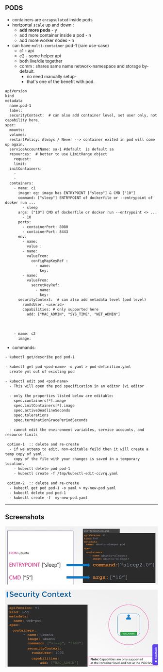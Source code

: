 ## PODS
- containers are `encapsulated` inside pods
- horizontal `scale` up and down :
  - **add more pods** - y
  - add more container inside a pod - n
  - add more worker nodes - n
- can have `multi-container` pod-1 (rare use-case)
  - c1 - api
  - c2 - some helper api
  - both live/die together
  - comm : shares same name network-namespace and storage by-default.
    - no need manually setup-
    - that's one of the benefit with pod.

```
apiVersion
kind
metadata
  name:pod-1
  label:
  securityContext:  # can also add container level, set user only, not capability here.
spec:
  mounts:
  volumes:
  restartPolicy: Always / Never --> container exited in pod will come up again.
  serviceAccountName: sa-1 #default  is default sa
  resources:  # better to use LimitRange object
    request:
    limit:
  initContainers:
    -
    -
  containers:
    - name: c1
      image: eg: image has ENTRYPOINT ["sleep"] & CMD ["10"]
      command: ["sleep"] ENTRYPOINT of dockerfile or --entrypoint of dcoker run ...
        - sleep
      args: ["10"] CMD of dockerfile or docker run --entrypoint <> ...
        - 10
      ports:
        - containerPort: 8080
        - containerPort: 8443
      env:
        - name:
          value :
        - name:
          valueFrom: 
            configMapKeyRef :
              - name:
                key: 
        - name:
          valueFrom: 
            secretKeyRef: 
              - name:
                key: 
      securityContext:  # can also add metadata level (pod level)
        runAsUser: <userid>
        capabilities: # only supported here
          add: ["MAC_ADMIN", "SYS_TIME", "NET_ADMIN"]
      
     
           
    - name: c2
      image:
```

- commands: 
```
- kubectl get/describe pod pod-1

- kubectl get pod <pod-name> -o yaml > pod-definition.yaml
  create yml out of existing pod
  
- kubectl edit pod <pod-name>
  - This will open the pod specification in an editor (vi editor
  
  - only the properties listed below are editable:
    spec.containers[*].image
    spec.initContainers[*].image
    spec.activeDeadlineSeconds
    spec.tolerations
    spec.terminationGracePeriodSeconds

  - cannot edit the environment variables, service accounts, and resource limits 
 
 option-1  :: delete and re-create
  - if we attemp to edit, non-editable feild then it will create a temp copy of yaml.
    copy of the file with your changes is saved in a temporary location.
    - kubectl delete pod pod-1    
    - kubectl create -f /tmp/kubectl-edit-ccvrq.yaml
    
 option-2  :: delete and re-create
  - kubectl get pod pod-1 -o yaml > my-new-pod.yaml
  - kubectl delete pod pod-1    
  - kubectl create -f  my-new-pod.yaml
```
---
## Screenshots

![img.png](../99_img/do/img-100.png)

![img.png](../99_img/imgg-1.png)
